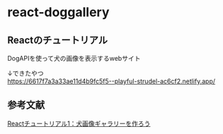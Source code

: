 # react-doggallery

## Reactのチュートリアル
DogAPIを使って犬の画像を表示するwebサイト

↓できたやつ
<br>
https://6617f7a3a33ae11d4b9fc5f5--playful-strudel-ac6cf2.netlify.app/

## 参考文献
[Reactチュートリアル1：犬画像ギャラリーを作ろう](https://zenn.dev/likr/articles/6be53ca64f29aa035f07#%E6%9C%AC%E8%B3%87%E6%96%99%E3%81%AB%E3%81%A4%E3%81%84%E3%81%A6)
